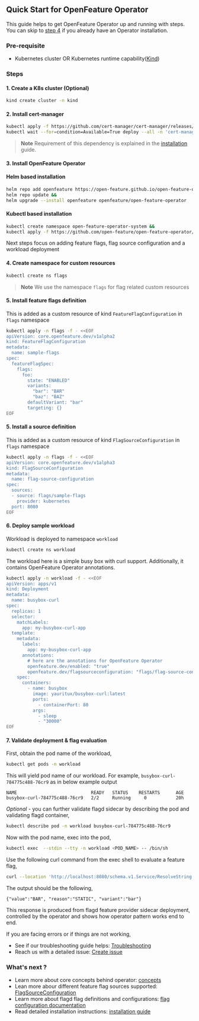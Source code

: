 ## Quick Start for OpenFeature Operator

This guide helps to get OpenFeature Operator up and running with steps. 
You can skip to [step 4](#4-create-namespace-for-custom-resources) if you already have an Operator installation.  

### Pre-requisite

- Kubernetes cluster OR Kubernetes runtime capability([Kind](https://kind.sigs.k8s.io/))

### Steps

#### 1. Create a K8s cluster (Optional)

```sh
kind create cluster -n kind
```

#### 2. Install cert-manager

```sh
kubectl apply -f https://github.com/cert-manager/cert-manager/releases/download/v1.12.0/cert-manager.yaml &&
kubectl wait --for=condition=Available=True deploy --all -n 'cert-manager'
```

> **Note**
> Requirement of this dependency is explained in the [installation](./installation.md) guide.

#### 3. Install OpenFeature Operator

#### Helm based installation

```sh
helm repo add openfeature https://open-feature.github.io/open-feature-operator/ &&
helm repo update &&
helm upgrade --install openfeature openfeature/open-feature-operator
```

#### Kubectl based installation

<!-- x-release-please-start-version -->
```sh
kubectl create namespace open-feature-operator-system &&
kubectl apply -f https://github.com/open-feature/open-feature-operator/releases/download/v0.2.34/release.yaml
```
<!-- x-release-please-end -->

Next steps focus on adding feature flags, flag source configuration and a workload deployment

#### 4. Create namespace for custom resources

```sh
kubectl create ns flags
```

> **Note**
> We use the namespace `flags` for flag related custom resources

#### 5. Install feature flags definition 

This is added as a custom resource of kind `FeatureFlagConfiguration` in `flags` namespace

```sh
kubectl apply -n flags -f - <<EOF
apiVersion: core.openfeature.dev/v1alpha2
kind: FeatureFlagConfiguration
metadata:
  name: sample-flags
spec:
  featureFlagSpec:
    flags:
      foo:
        state: "ENABLED"
        variants:
          "bar": "BAR"
          "baz": "BAZ"
        defaultVariant: "bar"
        targeting: {}
EOF
```

#### 5. Install a source definition

This is added as a custom resource of kind `FlagSourceConfiguration` in `flags` namespace

```sh
kubectl apply -n flags -f - <<EOF
apiVersion: core.openfeature.dev/v1alpha3
kind: FlagSourceConfiguration
metadata:
  name: flag-source-configuration
spec:
  sources:
  - source: flags/sample-flags
    provider: kubernetes
  port: 8080
EOF
```

#### 6. Deploy sample workload 

Workload is deployed to namespace `workload`

```sh
kubectl create ns workload
```

The workload here is a simple busy box with curl support. Additionally, it contains OpenFeature Operator annotations.

```sh
kubectl apply -n workload -f - <<EOF
apiVersion: apps/v1
kind: Deployment
metadata:
  name: busybox-curl
spec:
  replicas: 1
  selector:
    matchLabels:
      app: my-busybox-curl-app
  template:
    metadata:
      labels:
        app: my-busybox-curl-app
      annotations:
        # here are the annotations for OpenFeature Operator
        openfeature.dev/enabled: "true"
        openfeature.dev/flagsourceconfiguration: "flags/flag-source-configuration"
    spec:
      containers:
        - name: busybox
          image: yauritux/busybox-curl:latest
          ports:
            - containerPort: 80
          args:
            - sleep
            - "30000"
EOF
```

#### 7. Validate deployment & flag evaluation

First, obtain the pod name of the workload,

```sh
kubectl get pods -n workload
```

This will yield pod name of our workload. For example, `busybox-curl-784775c488-76cr9` as in below example output

```text
NAME                            READY   STATUS    RESTARTS      AGE
busybox-curl-784775c488-76cr9   2/2     Running     0           20h
```

_Optional_ - you can further validate flagd sidecar by describing the pod and validating flagd container,

```sh
kubectl describe pod -n workload busybox-curl-784775c488-76cr9
```

Now with the pod name, exec into the pod,

```sh
kubectl exec  --stdin --tty -n workload <POD_NAME> -- /bin/sh
```

Use the following curl command from the exec shell to evaluate a feature flag,

```sh
curl --location 'http://localhost:8080/schema.v1.Service/ResolveString' --header 'Content-Type: application/json' --data '{ "flagKey":"foo"}'
```

The output should be the following,

`{"value":"BAR", "reason":"STATIC", "variant":"bar"}`

This response is produced from flagd feature provider sidecar deployment, controlled by the operator and shows how 
operator pattern works end to end.

If you are facing errors or if things are not working, 

- See if our troubleshooting guide helps: [Troubleshooting](./troubleshoot.md)
- Reach us with a detailed issue: [Create issue](https://github.com/open-feature/open-feature-operator/issues/new)

### What's next ? 

- Learn more about core concepts behind operator: [concepts](./concepts.md)
- Lean more abour different feature flag sources supported: [FlagSourceConfiguration](./flag_source_configuration.md)  
- Learn more about flagd flag definitions and configurations: [flag configuration documentation](https://github.com/open-feature/flagd/blob/main/docs/configuration/flag_configuration.md)
- Read detailed installation instructions: [installation guide](./installation.md)